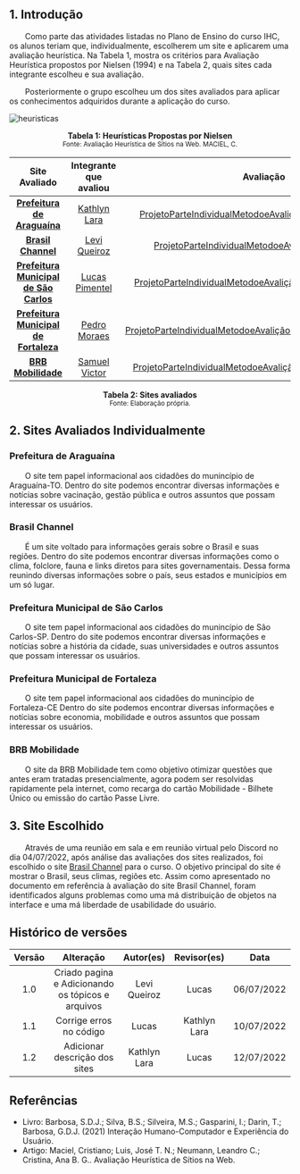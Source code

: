 ## 1. Introdução

&emsp;&emsp;Como parte das atividades listadas no Plano de Ensino do curso IHC, os alunos teriam que, individualmente, escolherem um site e aplicarem uma avaliação heurística. Na Tabela 1, mostra os critérios para Avaliação Heurística propostos por Nielsen (1994) e na Tabela 2, quais sites cada integrante escolheu e sua avaliação. 

&emsp;&emsp;Posteriormente o grupo escolheu um dos sites avaliados para aplicar os conhecimentos adquiridos durante a aplicação do curso.

![heuristicas](../assets/sitesAvaliados/heurísticas.png)
<figcaption align='center'>
    <b>Tabela 1: Heurísticas Propostas por Nielsen</b>
    <br><small>Fonte: Avaliação Heurística de Sítios na Web. MACIEL, C.</small>
</figcaption>



| Site Avaliado | Integrante que avaliou | Avaliação |
| :-----------: | :--------------------: | :-------: |
| [**Prefeitura de Araguaína**](https://www.araguaina.to.gov.br/index/php)| [Kathlyn Lara](https://github.com/klmurussi) | [ProjetoParteIndividualMetodoeAvaliçãoKathlynLaraMurussi](../assets/sitesAvaliados/PlojetoParteIndividualMetodoeAvaliçãoKathlynLaraMurussi.pdf) |
| [**Brasil Channel**](https://www.brasilchannel.com.br/) | [Levi Queiroz](https://github.com/LeviQ27) | [ProjetoParteIndividualMetodoeAvaliaçãoLeviQueiroz](../assets/sitesAvaliados/PlojetoParteIndividualMetodoeAvaliaçãoLeviQueiroz.pdf) |
| [**Prefeitura Municipal de São Carlos**](http://www.saocarlos.sp.gov.br/) | [Lucas Pimentel](https://github.com/Lucaspimentel123) | [ProjetoParteIndividualMetodoeAvaliçãoLucasPimentelQuintao](../assets/sitesAvaliados/ProjetoParteIndividualMetodoeAvali%C3%A7%C3%A3oLucasPimentelQuintao%20(2).pdf) |
| [**Prefeitura Municipal de Fortaleza**](https://www.fortaleza.ce.gov.br/) | [Pedro Moraes](https://github.com/PedroMoraes39) | [ProjetoParteIndividualMetodoeAvaliçãoPedroHenriqueCdeMoraes](../assets/sitesAvaliados/PlojetoParteIndividualMetodoeAvaliçãoPedroHenriqueCdeMoraes.pdf) |
| [**BRB Mobilidade**](https://mobilidade.brb.com.br/) | [Samuel Victor](https://github.com/SamuelCastro7) | [ProjetoParteIndividualMetodoeAvaliçãoSamuelVictorCMacedo](../assets/sitesAvaliados/PlojetoParteIndividualMetodoeAvaliçãoSamuelVictorCMacedo.pdf)|

<figcaption align='center'>
    <b>Tabela 2: Sites avaliados</b>
    <br><small>Fonte: Elaboração própria.</small>
</figcaption>

## 2. Sites Avaliados Individualmente

### Prefeitura de Araguaína

&emsp;&emsp;O site tem papel informacional aos cidadões do munincípio de Araguaína-TO. Dentro do site podemos encontrar diversas informações e notícias sobre vacinação, gestão pública e outros assuntos que possam interessar os usuários.

### Brasil Channel

&emsp;&emsp;É um site voltado para informações gerais sobre o Brasil e suas regiões. Dentro do site podemos encontrar diversas informações como o clima, folclore, fauna e links diretos para sites governamentais. Dessa forma reunindo diversas informações sobre o país, seus estados e municípios em um só lugar. 

### Prefeitura Municipal de São Carlos

&emsp;&emsp;O site tem papel informacional aos cidadões do munincípio de São Carlos-SP. Dentro do site podemos encontrar diversas informações e notícias sobre a história da cidade, suas universidades e outros assuntos que possam interessar os usuários.

### Prefeitura Municipal de Fortaleza

&emsp;&emsp;O site tem papel informacional aos cidadões do munincípio de Fortaleza-CE Dentro do site podemos encontrar diversas informações e notícias sobre economia, mobilidade e outros assuntos que possam interessar os usuários.


### BRB Mobilidade

&emsp;&emsp;O site da BRB Mobilidade tem como objetivo otimizar questões que antes eram tratadas presencialmente, agora podem ser resolvidas rapidamente pela internet, como recarga do cartão Mobilidade - Bilhete Único ou emissão do cartão Passe Livre.

## 3.  Site Escolhido

&emsp;&emsp;Através de uma reunião em sala e em reunião virtual pelo Discord no dia 04/07/2022, após análise das avaliações dos sites realizados, foi escolhido o site [Brasil Channel](https://www.brasilchannel.com.br/) para o curso. O objetivo principal do site é mostrar o Brasil, seus climas, regiões etc. Assim como apresentado no documento em referência à avaliação do site Brasil Channel, foram identificados alguns problemas como uma má distribuição de objetos na interface e uma má liberdade de usabilidade do usuário.


## Histórico de versões

| Versão |                Alteração               | Autor(es) |         Revisor(es)        |  Data |
|:------:|:--------------------------------------:|:-----------:|:----------------------:|:-----:|
|   1.0  |                   Criado pagina e Adicionando os tópicos e arquivos	                  |    Levi Queiroz    | Lucas | 06/07/2022 |
|   1.1  |   Corrige erros no código                |    Lucas    | Kathlyn Lara | 10/07/2022 |
|   1.2  |   Adicionar descrição dos sites | Kathlyn Lara | Lucas | 12/07/2022 |


## Referências

- Livro: Barbosa, S.D.J.; Silva, B.S.; Silveira, M.S.; Gasparini, I.; Darin, T.; Barbosa, G.D.J. (2021) Interação Humano-Computador e Experiência do Usuário.
- Artigo: Maciel, Cristiano; Luis, José T. N.; Neumann, Leandro C.; Cristina, Ana B. G.. Avaliação Heurística de Sítios na Web.